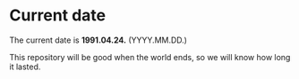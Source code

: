 # Current date

The current date is **1991.04.24.** (YYYY.MM.DD.)

This repository will be good when the world ends, so we will know how long it lasted.
